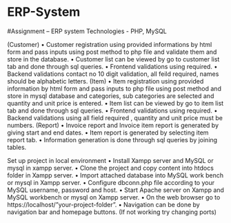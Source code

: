 # ERP-System
#Assignment – ERP system 
Technologies -  PHP, MySQL

 (Customer)
•	Customer registration using provided informations by html form and pass inputs using post method to php file and validate them and store in the database.
•	Customer list can be viewed by go to customer list tab and done through sql queries.
•	Frontend validations using required.
•	Backend validations contact no 10 digit validation, all feild required, names should be alphabetic letters.
 (Item)
•	Item registration using provided information by html form and pass inputs to php file using post method and store in mysql database and categories, sub categories are selected and quantity and unit price is entered.
•	Item list can be viewed by go to item list tab and done through sql queries.
•	Frontend validations using required.
•	Backend validations using all field required , quantity and unit price must be numbers.
 (Report)
•	Invoice report and Invoice item report is generated by giving start and end dates.
•	Item report is generated by selecting item report tab.
•	Information generation is done through sql queries by joining tables.

Set up project in local environment
•	Install Xampp server and MySQL or mysql in xampp server.
•	Clone the project and copy content into htdocs folder in Xampp server.
•	Import attached database into MySQL work bench or mysql in Xampp server.
•	Configure dbconn.php file according to your MySQL username, password and host. 
•	Start Apache server on Xampp and MySQL workbench or mysql on Xampp server.
•	On the web browser go to https://localhost/”your-project-folder”.
•	Navigation can be done by navigation bar and homepage buttons.
(If not working try changing ports)

